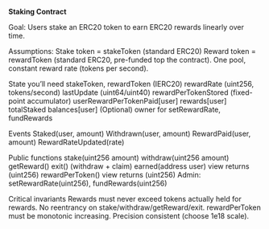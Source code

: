 **Staking Contract**

Goal: Users stake an ERC20 token to earn ERC20 rewards linearly over time.

Assumptions:
    Stake token = stakeToken (standard ERC20)
    Reward token = rewardToken (standard ERC20, pre-funded top the contract).
    One pool, constant reward rate (tokens per second).

State you’ll need
    stakeToken, rewardToken (IERC20)
    rewardRate (uint256, tokens/second)
    lastUpdate (uint64/uint40)
    rewardPerTokenStored (fixed-point accumulator)
    userRewardPerTokenPaid[user]
    rewards[user]
    totalStaked
    balances[user]
    (Optional) owner for setRewardRate, fundRewards

Events
    Staked(user, amount)
    Withdrawn(user, amount)
    RewardPaid(user, amount)
    RewardRateUpdated(rate)

Public functions
    stake(uint256 amount)
    withdraw(uint256 amount)
    getReward()
    exit() (withdraw + claim)
    earned(address user) view returns (uint256)
    rewardPerToken() view returns (uint256)
    Admin: setRewardRate(uint256), fundRewards(uint256)

Critical invariants
    Rewards must never exceed tokens actually held for rewards.
    No reentrancy on stake/withdraw/getReward/exit.
    rewardPerToken must be monotonic increasing.
    Precision consistent (choose 1e18 scale).